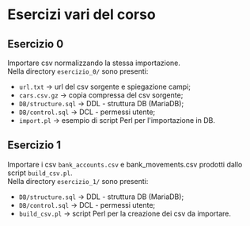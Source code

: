 # Esercizi vari del corso

## Esercizio 0

Importare csv normalizzando la stessa importazione.\
Nella directory `esercizio_0/` sono presenti:

- `url.txt` -> url del csv sorgente e spiegazione campi;
- `cars.csv.gz` -> copia compressa del csv sorgente;
- `DB/structure.sql` -> DDL - struttura DB (MariaDB);
- `DB/control.sql` -> DCL - permessi utente;
- `import.pl` -> esempio di script Perl per l'importazione in DB.

## Esercizio 1

Importare i csv `bank_accounts.csv` e bank_movements.csv prodotti dallo script `build_csv.pl`.\
Nella directory `esercizio_1/` sono presenti:

- `DB/structure.sql` -> DDL - struttura DB (MariaDB);
- `DB/control.sql` -> DCL - permessi utente;
- `build_csv.pl` -> script Perl per la creazione dei csv da importare.
